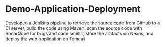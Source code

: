 # Demo-Application-Deployment

Developed a Jenkins pipeline to retrieve the source code from GitHub to a CI server, build the code using Maven, scan the source code with SonarQube for bugs and code smells, store the artifacts on Nexus, and deploy the web application on Tomcat
